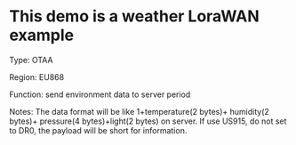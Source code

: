 # This demo is a weather LoraWAN example

 Type: OTAA
 
 Region: EU868
 
 Function: send environment data to server period
 
 Notes: The data format will be like 1+temperature(2 bytes)+ humidity(2 bytes)+
 pressure(4 bytes)+light(2 bytes) on server. If use US915, do not set to 
 DR0, the payload will be short for information.

